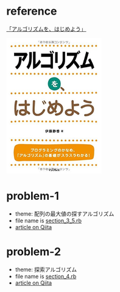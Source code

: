 # reference

[「アルゴリズムを、はじめよう」](http://amzn.asia/cIWWV4C)

<img src="images/book.jpg" width="250px">

# problem-1
- theme: 配列の最大値の探すアルゴリズム
- file name is [section_3_5.rb](section_3_5.rb)
- [article on Qiita](https://qiita.com/ryosuketter/items/76b3ee72ff2af0779404)

# problem-2
- theme: 探索アルゴリズム
- file name is [section_4.rb](section_4.rb)
- [article on Qiita](https://qiita.com/ryosuketter/items/4c03f0c1ac95582415c6)

